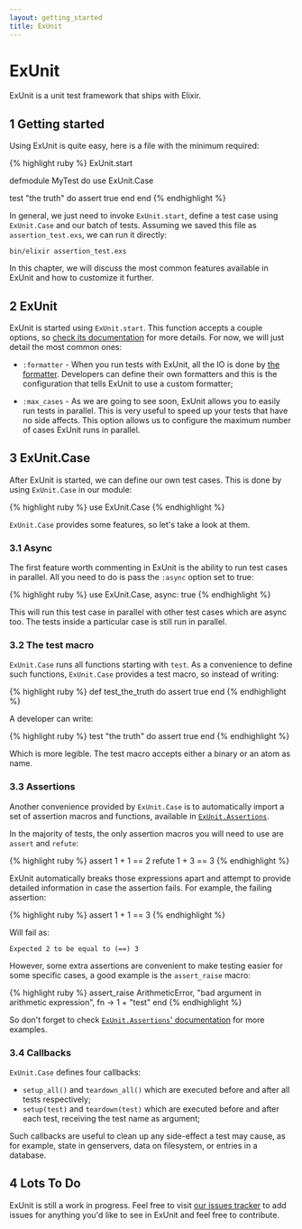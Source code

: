 ```yaml
---
layout: getting_started
title: ExUnit
---
```


# ExUnit

ExUnit is a unit test framework that ships with Elixir.

## 1 Getting started

Using ExUnit is quite easy, here is a file with the minimum required:

{% highlight ruby %}
ExUnit.start

defmodule MyTest do
  use ExUnit.Case

  test "the truth" do
    assert true
  end
end
{% endhighlight %}

In general, we just need to invoke `ExUnit.start`, define a test case using `ExUnit.Case` and our batch of tests. Assuming we saved this file as `assertion_test.exs`, we can run it directly:

    bin/elixir assertion_test.exs

In this chapter, we will discuss the most common features available in ExUnit and how to customize it further.

## 2 ExUnit

ExUnit is started using `ExUnit.start`. This function accepts a couple options, so [check its documentation](http://elixir-lang.org/docs/latest/ExUnit.html) for more details. For now, we will just detail the most common ones:

* `:formatter` - When you run tests with ExUnit, all the IO is done by [the formatter](https://github.com/elixir-lang/elixir/blob/master/lib/ex_unit/lib/ex_unit/formatter.ex). Developers can define their own formatters and this is the configuration that tells ExUnit to use a custom formatter;

* `:max_cases` - As we are going to see soon, ExUnit allows you to easily run tests in parallel. This is very useful to speed up your tests that have no side affects. This option allows us to configure the maximum number of cases ExUnit runs in parallel.

## 3 ExUnit.Case

After ExUnit is started, we can define our own test cases. This is done by using `ExUnit.Case` in our module:

{% highlight ruby %}
use ExUnit.Case
{% endhighlight %}

`ExUnit.Case` provides some features, so let's take a look at them.

### 3.1 Async

The first feature worth commenting in ExUnit is the ability to run test cases in parallel. All you need to do is pass the `:async` option set to true:

{% highlight ruby %}
use ExUnit.Case, async: true
{% endhighlight %}

This will run this test case in parallel with other test cases which are async too. The tests inside a particular case is still run in parallel.

### 3.2 The test macro

`ExUnit.Case` runs all functions starting with `test`. As a convenience to define such functions, `ExUnit.Case` provides a test macro, so instead of writing:

{% highlight ruby %}
def test_the_truth do
  assert true
end
{% endhighlight %}

A developer can write:

{% highlight ruby %}
test "the truth" do
  assert true
end
{% endhighlight %}

Which is more legible. The test macro accepts either a binary or an atom as name.

### 3.3 Assertions

Another convenience provided by `ExUnit.Case` is to automatically import a set of assertion macros and functions, available in [`ExUnit.Assertions`](http://elixir-lang.org/docs/latest/ExUnit.Assertions.html).

In the majority of tests, the only assertion macros you will need to use are `assert` and `refute`:

{% highlight ruby %}
assert 1 + 1 == 2
refute 1 + 3 == 3
{% endhighlight %}

ExUnit automatically breaks those expressions apart and attempt to provide detailed information in case the assertion fails. For example, the failing assertion:

{% highlight ruby %}
assert 1 + 1 == 3
{% endhighlight %}

Will fail as:

    Expected 2 to be equal to (==) 3

However, some extra assertions are convenient to make testing easier for some specific cases, a good example is the `assert_raise` macro:

{% highlight ruby %}
assert_raise ArithmeticError, "bad argument in arithmetic expression", fn ->
  1 + "test"
end
{% endhighlight %}

So don't forget to check [`ExUnit.Assertions`' documentation](http://elixir-lang.org/docs/latest/ExUnit.Assertions.html) for more examples.

### 3.4 Callbacks

`ExUnit.Case` defines four callbacks:

* `setup_all()` and `teardown_all()` which are executed before and after all tests respectively;
* `setup(test)` and `teardown(test)` which are executed before and after each test, receiving
the test name as argument;

Such callbacks are useful to clean up any side-effect a test may cause, as for example, state in genservers, data on filesystem, or entries in a database.

## 4 Lots To Do

ExUnit is still a work in progress. Feel free to visit [our issues tracker](https://github.com/elixir-lang/elixir/issues) to add issues for anything you'd like to see in ExUnit and feel free to contribute.